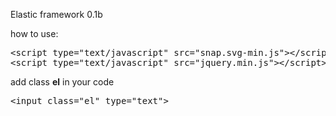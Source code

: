 Elastic framework 0.1b

how to use:

<pre>
&lt;script type="text/javascript" src="snap.svg-min.js"&gt;&lt;/script&gt;
&lt;script type="text/javascript" src="jquery.min.js"&gt;&lt;/script&gt;
</pre>

add class <b>el</b> in your code
<pre>
&lt;input class="el" type="text"&gt;
</pre>